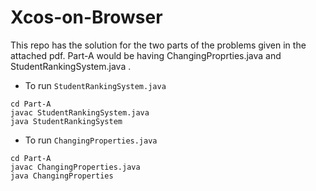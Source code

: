# Xcos-on-Browser
This repo has the solution for the two parts of the problems given in the attached pdf. Part-A would be having ChangingProprties.java and StudentRankingSystem.java . 

* To run `StudentRankingSystem.java`

`cd Part-A`  
`javac StudentRankingSystem.java`  
`java StudentRankingSystem`    

* To run `ChangingProperties.java`  

`cd Part-A`  
`javac ChangingProperties.java`  
`java ChangingProperties`  
